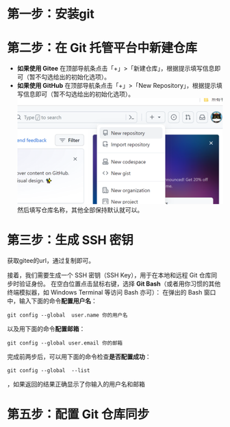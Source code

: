 # 第一步：安装git
# 第二步：在 Git 托管平台中新建仓库

- **如果使用 Gitee** 在顶部导航条点击「+」>「新建仓库」，根据提示填写信息即可（暂不勾选给出的初始化选项）。
- **如果使用 GitHub** 在顶部导航条点击「+」>「New Repository」，根据提示填写信息即可（暂不勾选给出的初始化选项）。
![GitHub](img/img7.png)
然后填写仓库名称，其他全部保持默认就可以。

# 第三步：生成 SSH 密钥
获取gitee的url，通过复制即可。

接着，我们需要生成一个 SSH 密钥（SSH Key），用于在本地和远程 Git 仓库同步时验证身份。
在空白位置点击鼠标右键，选择 **Git Bash**（或者用你习惯的其他终端模拟器，如 Windows Terminal 等访问 Bash 亦可）：
在弹出的 Bash 窗口中，输入下面的命令**配置用户名**：

```
git config --global  user.name 你的用户名
```

以及用下面的命令**配置邮箱**：

```
git config --global user.email 你的邮箱
```

完成前两步后，可以用下面的命令检查**是否配置成功**：

```
git config --global  --list 
```
，如果返回的结果正确显示了你输入的用户名和邮箱

# 第五步：配置 Git 仓库同步